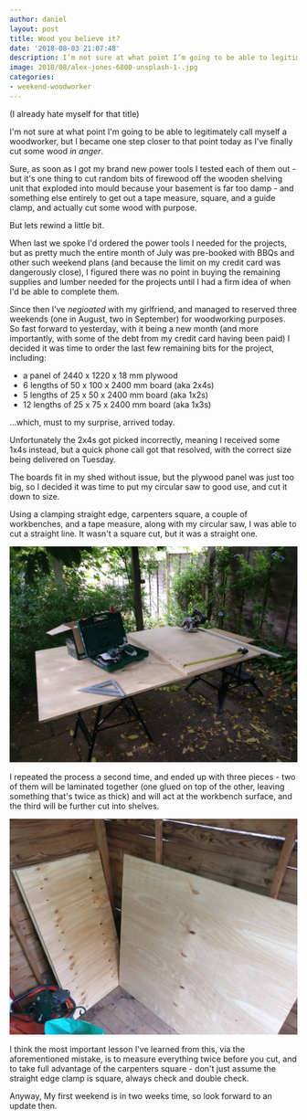```yaml
---
author: daniel
layout: post
title: Wood you believe it?
date: '2018-08-03 21:07:48'
description: I’m not sure at what point I’m going to be able to legitimately call myself a woodworker, but I became one step closer to that point today as I’ve finally cut some wood in anger.
image: 2018/08/alex-jones-6800-unsplash-1-.jpg
categories:
- weekend-woodworker
---
```


(I already hate myself for that title)

I'm not sure at what point I'm going to be able to legitimately call myself a woodworker, but I became one step closer to that point today as I've finally cut some wood _in anger_.

Sure, as soon as I got my brand new power tools I tested each of them out - but it's one thing to cut random bits of firewood off the wooden shelving unit that exploded into mould because your basement is far too damp - and something else entirely to get out a tape measure, square, and a guide clamp, and actually cut some wood with purpose.

But lets rewind a little bit.

When last we spoke I'd ordered the power tools I needed for the projects, but as pretty much the entire month of July was pre-booked with BBQs and other such weekend plans (and because the limit on my credit card was dangerously close), I figured there was no point in buying the remaining supplies and lumber needed for the projects until I had a firm idea of when I'd be able to complete them.

Since then I've _negioated_ with my girlfriend, and managed to reserved three weekends (one in August, two in September) for woodworking purposes. So fast forward to yesterday, with it being a new month (and more importantly, with some of the debt from my credit card having been paid) I decided it was time to order the last few remaining bits for the project, including:

- a panel of 2440 x 1220 x 18 mm plywood
- 6 lengths of 50 x 100 x 2400 mm board (aka 2x4s)
- 5 lengths of 25 x 50 x 2400 mm board (aka 1x2s)
- 12 lengths of 25 x 75 x 2400 mm board (aka 1x3s)

...which, must to my surprise, arrived today.

Unfortunately the 2x4s got picked incorrectly, meaning I received some 1x4s instead, but a quick phone call got that resolved, with the correct size being delivered on Tuesday.

The boards fit in my shed without issue, but the plywood panel was just too big, so I decided it was time to put my circular saw to good use, and cut it down to size.

Using a clamping straight edge, carpenters square, a couple of workbenches, and a tape measure, along with my circular saw, I was able to cut a straight line. It wasn't a square cut, but it was a straight one.

![IMG_20180803_161628-1-](/assets/img/2018/08/IMG_20180803_161628-1-.jpg)

I repeated the process a second time, and ended up with three pieces - two of them will be laminated together (one glued on top of the other, leaving something that's twice as thick) and will act at the workbench surface, and the third will be further cut into shelves.

![IMG_20180803_163640-1-](/assets/img/2018/08/IMG_20180803_163640-1-.jpg)

I think the most important lesson I've learned from this, via the aforementioned mistake, is to measure everything twice before you cut, and to take full advantage of the carpenters square - don't just assume the straight edge clamp is square, always check and double check.

Anyway, My first weekend is in two weeks time, so look forward to an update then.

